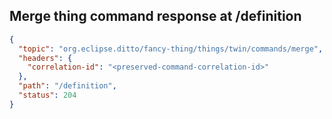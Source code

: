 ## Merge thing command response at /definition

```json
{
  "topic": "org.eclipse.ditto/fancy-thing/things/twin/commands/merge",
  "headers": {
    "correlation-id": "<preserved-command-correlation-id>"
  },
  "path": "/definition",
  "status": 204
}
```
